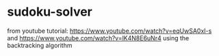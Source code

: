 # sudoku-solver 
from youtube tutorial: https://www.youtube.com/watch?v=eqUwSA0xI-s and https://www.youtube.com/watch?v=lK4N8E6uNr4 using the backtracking algorithm
